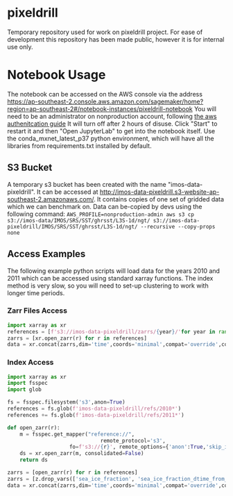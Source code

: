 # pixeldrill
Temporary repository used for work on pixeldrill project. For ease of development this repository has been made public, however it is for internal use only.

# Notebook Usage
The notebook can be accessed on the AWS console via the address https://ap-southeast-2.console.aws.amazon.com/sagemaker/home?region=ap-southeast-2#/notebook-instances/pixeldrill-notebook 
You will need to be an administrator on nonproduction account, following [the aws authenitcation guide](https://github.com/aodn/internal-discussions/wiki/AWS-authentication-guide)
It will turn off after 2 hours of disuse. Click "Start" to restart it and then "Open JupyterLab" to get into the notebook itself. Use the conda_mxnet_latest_p37 python environment, which will have all the libraries from requirements.txt installed by default.

## S3 Bucket
A temporary s3 bucket has been created with the name "imos-data-pixeldrill". It can be accessed at http://imos-data-pixeldrill.s3-website-ap-southeast-2.amazonaws.com/. It contains copies of one set of gridded data which we can benchmark on. Data can be-copied by devs using the following command:
```AWS_PROFILE=nonproduction-admin aws s3 cp s3://imos-data/IMOS/SRS/SST/ghrsst/L3S-1d/ngt/ s3://imos-data-pixeldrill/IMOS/SRS/SST/ghrsst/L3S-1d/ngt/ --recursive --copy-props none```

## Access Examples
The following example python scripts will load data for the years 2010 and 2011 which can be accessed using standard xarray functions. The index method is very slow, so you will need to set-up clustering to work with longer time periods.

### Zarr Files Access
``` Python
import xarray as xr
references = [f's3://imos-data-pixeldrill/zarrs/{year}/'for year in range(2010, 2012)]
zarrs = [xr.open_zarr(r) for r in references]
data = xr.concat(zarrs,dim='time',coords='minimal',compat='override',combine_attrs='override', fill_value='')
```

### Index Access
``` Python
import xarray as xr
import fsspec
import glob

fs = fsspec.filesystem('s3',anon=True)
references = fs.glob(f'imos-data-pixeldrill/refs/2010*')
references += fs.glob(f'imos-data-pixeldrill/refs/2011*')

def open_zarr(r):
    m = fsspec.get_mapper("reference://", 
                              remote_protocol='s3',
                    fo=f's3://{r}', remote_options={'anon':True,'skip_instance_cache':True,'use_listings_cache':False})
    ds = xr.open_zarr(m, consolidated=False)
    return ds

zarrs = [open_zarr(r) for r in references]
zarrs = [z.drop_vars(['sea_ice_fraction', 'sea_ice_fraction_dtime_from_sst'], errors='ignore') for z in zarrs]
data = xr.concat(zarrs,dim='time',coords='minimal',compat='override',combine_attrs='override', fill_value='')
```
